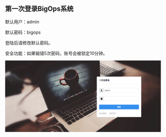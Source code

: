 ## 第一次登录BigOps系统

默认用户：admin

默认密码：bigops

登陆后请修改默认密码。

安全功能：如果输错5次密码，账号会被锁定10分钟。

![](/assets/sso.png)





